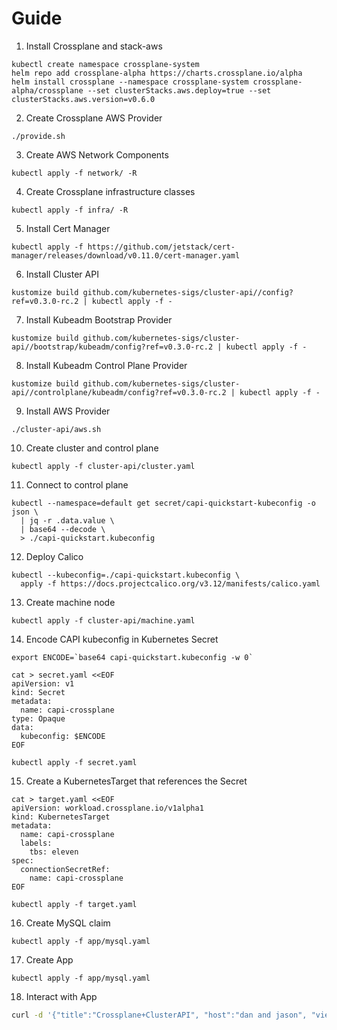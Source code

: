 # Guide

1. Install Crossplane and stack-aws
```
kubectl create namespace crossplane-system
helm repo add crossplane-alpha https://charts.crossplane.io/alpha
helm install crossplane --namespace crossplane-system crossplane-alpha/crossplane --set clusterStacks.aws.deploy=true --set clusterStacks.aws.version=v0.6.0
```
2. Create Crossplane AWS Provider
```
./provide.sh
```
3. Create AWS Network Components
```
kubectl apply -f network/ -R
```
4. Create Crossplane infrastructure classes
```
kubectl apply -f infra/ -R
```
5. Install Cert Manager
```
kubectl apply -f https://github.com/jetstack/cert-manager/releases/download/v0.11.0/cert-manager.yaml
```
6. Install Cluster API
```
kustomize build github.com/kubernetes-sigs/cluster-api//config?ref=v0.3.0-rc.2 | kubectl apply -f -
```
7. Install Kubeadm Bootstrap Provider
```
kustomize build github.com/kubernetes-sigs/cluster-api//bootstrap/kubeadm/config?ref=v0.3.0-rc.2 | kubectl apply -f -
```
8. Install Kubeadm Control Plane Provider
```
kustomize build github.com/kubernetes-sigs/cluster-api//controlplane/kubeadm/config?ref=v0.3.0-rc.2 | kubectl apply -f -
```
9. Install AWS Provider
```
./cluster-api/aws.sh
```
10. Create cluster and control plane
```
kubectl apply -f cluster-api/cluster.yaml
```
11. Connect to control plane
```
kubectl --namespace=default get secret/capi-quickstart-kubeconfig -o json \
  | jq -r .data.value \
  | base64 --decode \
  > ./capi-quickstart.kubeconfig
```
12. Deploy Calico
```
kubectl --kubeconfig=./capi-quickstart.kubeconfig \
  apply -f https://docs.projectcalico.org/v3.12/manifests/calico.yaml
```
13. Create machine node
```
kubectl apply -f cluster-api/machine.yaml
```
14. Encode CAPI kubeconfig in Kubernetes Secret
```
export ENCODE=`base64 capi-quickstart.kubeconfig -w 0`

cat > secret.yaml <<EOF
apiVersion: v1
kind: Secret
metadata:
  name: capi-crossplane
type: Opaque
data:
  kubeconfig: $ENCODE
EOF

kubectl apply -f secret.yaml
```
15. Create a KubernetesTarget that references the Secret
```
cat > target.yaml <<EOF
apiVersion: workload.crossplane.io/v1alpha1
kind: KubernetesTarget
metadata:
  name: capi-crossplane
  labels:
    tbs: eleven
spec:
  connectionSecretRef:
    name: capi-crossplane
EOF

kubectl apply -f target.yaml
```
16. Create MySQL claim
```
kubectl apply -f app/mysql.yaml
```
17. Create App
```
kubectl apply -f app/mysql.yaml
```
18. Interact with App
```bash
curl -d '{"title":"Crossplane+ClusterAPI", "host":"dan and jason", "viewers":1000000}' -H "Content-Type: application/json" -X POST http://<instert-svc-hostname>/create
```

